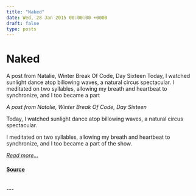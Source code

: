 ```yaml
---
title: "Naked"
date: Wed, 28 Jan 2015 00:00:00 +0000
draft: false
type: posts
---
```

# Naked





 A post from Natalie, Winter Break Of Code, Day Sixteen Today, I watched sunlight dance atop billowing waves, a natural circus spectacular. I meditated on two syllables, allowing my breath and heartbeat to synchronize, and I too became a part

_A post from Natalie, Winter Break Of Code, Day Sixteen_

Today, I watched sunlight dance atop billowing waves, a natural circus spectacular.

I meditated on two syllables, allowing my breath and heartbeat to synchronize, and I too became a part of the show.

[_Read more..._](https://signal.org/blog/naked/)

#### [Source](https://signal.org/blog/naked/)

<br/>
---
